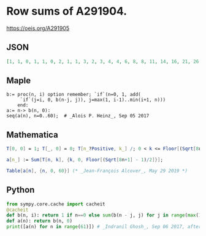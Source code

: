 # Row sums of A291904\.
https://oeis.org/A291905
## JSON
```JSON
[1, 1, 0, 1, 1, 0, 2, 1, 1, 3, 2, 3, 4, 4, 6, 8, 8, 11, 14, 16, 21, 26, 32, 39, 49, 60, 75, 93, 114, 142, 176, 217, 268, 334, 411, 510, 632, 779, 967, 1196, 1477, 1832, 2266, 2801, 3470, 4291, 5310, 6572, 8129, 10061, 12449, 15401, 19058, 23581, 29178, 36102, 44668]
```
## Maple
```Maple
b:= proc(n, i) option remember; `if`(n=0, 1, add(
     `if`(j=i, 0, b(n-j, j)), j=max(1, i-1)..min(i+1, n)))
    end:
a:= n-> b(n, 0):
seq(a(n), n=0..60);  # _Alois P. Heinz_, Sep 05 2017
```
## Mathematica
```Mathematica
T[0, 0] = 1; T[_, 0] = 0; T[n_?Positive, k_] /; 0 < k <= Floor[(Sqrt[8n+1] - 1)/2] := T[n, k] = T[n-k, k-1] + T[n-k, k+1]; T[_, _] = 0;
```
```Mathematica
a[n_] := Sum[T[n, k], {k, 0, Floor[(Sqrt[8n+1] - 1)/2]}];
```
```Mathematica
Table[a[n], {n, 0, 60}] (* _Jean-François Alcover_, May 29 2019 *)
```
## Python
```Python
from sympy.core.cache import cacheit
@cacheit
def b(n, i): return 1 if n==0 else sum(b(n - j, j) for j in range(max(1, i - 1), min(i + 1, n) + 1) if j != i)
def a(n): return b(n, 0)
print([a(n) for n in range(61)]) # _Indranil Ghosh_, Sep 06 2017, after Maple program
```
